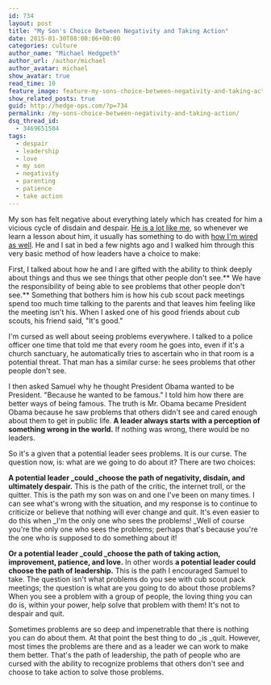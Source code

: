 ```yaml
---
id: 734
layout: post
title: "My Son's Choice Between Negativity and Taking Action"
date: 2015-01-30T08:00:06+00:00
categories: culture
author_name: "Michael Hedgpeth"
author_url: /author/michael
author_avatar: michael
show_avatar: true
read_time: 10
feature_image: feature-my-sons-choice-between-negativity-and-taking-action 
show_related_posts: true 
guid: http://hedge-ops.com/?p=734
permalink: /my-sons-choice-between-negativity-and-taking-action/
dsq_thread_id:
  - 3469651584
tags:
  - despair
  - leadership
  - love
  - my son
  - negativity
  - parenting
  - patience
  - take action
---
```

My son has felt negative about everything lately which has created for him a vicious cycle of disdain and despair. [He is a lot like me](/embrace-difficulty/ "Embrace Difficulty"), so whenever we learn a lesson about him, it usually has something to do with [how I'm wired as well](/failure-the-catalyst/ "Failure the Catalyst"). He and I sat in bed a few nights ago and I walked him through this very basic method of how leaders have a choice to make:<!--more-->

First, I talked about how he and I are gifted with the ability to think deeply about things and thus we see things that other people don't see.** We have the responsibility of being able to see problems that other people don't see.** Something that bothers him is how his cub scout pack meetings spend too much time talking to the parents and that leaves him feeling like the meeting isn't his. When I asked one of his good friends about cub scouts, his friend said, "It's good."

I'm cursed as well about seeing problems everywhere. I talked to a police officer one time that told me that every room he goes into, even if it's a church sanctuary, he automatically tries to ascertain who in that room is a potential threat. That man has a similar curse: he sees problems that other people don't see.

I then asked Samuel why he thought President Obama wanted to be President. "Because he wanted to be famous." I told him how there are better ways of being famous. The truth is Mr. Obama became President Obama because he saw problems that others didn't see and cared enough about them to get in public life. **A leader always starts with a perception of something wrong in the world.** If nothing was wrong, there would be no leaders.

So it's a given that a potential leader sees problems. It is our curse. The question now, is: what are we going to do about it? There are two choices:

**A potential leader _could _choose the path of negativity, disdain, and ultimately despair.** This is the path of the critic, the internet troll, or the quitter. This is the path my son was on and one I've been on many times. I can see what's wrong with the situation, and my response is to continue to criticize or believe that nothing will ever change and quit. It's even easier to do this when _I'm the only one who sees the problems! _Well of course you're the only one who sees the problems; perhaps that's because you're the one who is supposed to do something about it!

**Or a potential leader _could _choose the path of taking action, improvement, patience, and love.** In other words **a potential leader could choose the path of leadership.** This is the path I encouraged Samuel to take. The question isn't what problems do you see with cub scout pack meetings; the question is what are you going to do about those problems? When you see a problem with a group of people, the loving thing you can do is, within your power, help solve that problem with them! It's not to despair and quit.

Sometimes problems are so deep and impenetrable that there is nothing you can do about them. At that point the best thing to do _is _quit. However, most times the problems are there and as a leader we can work to make them better. That's the path of leadership, the path of people who are cursed with the ability to recognize problems that others don't see and choose to take action to solve those problems.